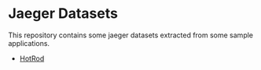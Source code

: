 # Jaeger Datasets

This repository contains some jaeger datasets extracted from some sample applications.

- [HotRod](https://github.com/jaegertracing/jaeger/tree/master/examples/hotrod)

